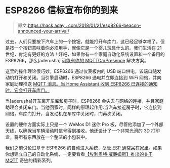 # ESP8266 信标宣布你的到来

> 原文:[https://hack aday . com/2018/01/21/esp8266-beacon-announced-your-arrival/](https://hackaday.com/2018/01/21/esp8266-beacon-announces-your-arrival/)

过去，人们只要按下汽车上的一个按钮，就能打开车库门，这已经足够幸福了。但是按一个按钮意味着你必须用手，就像它是一个婴儿玩具什么的。我们生活在 21 世纪，肯定有更好的方法！好吧，如果你有一个家庭自动化系统设置和一个备用的 ESP8266，那么[aderusha] [可能有你的 MQTTCarPresence](https://github.com/aderusha/MQTTCarPresence) 解决方案。

这里的操作理论很巧妙。ESP8266 通过仪表板内的 USB 端口供电，该端口随发动机打开和关闭。当引擎启动时，ESP8266 通电并立即连接到 WiFi 网络，并向家庭助理推送 [MQTT 消息。当 Home Assistant 收到 ESP8266 已连接的通知时，它会打开车库门。](https://home-assistant.io/docs/mqtt/discovery/)

当[aderusha]开车离开车库和房子时，ESP8266 会失去与网络的连接，并且家庭助理会关闭车门。当他回家时，同样的原理起作用:当汽车接近房子时，它连接到网络，车库门打开，当发动机在车库中关闭时，门再次关闭。

设置的硬件方面实际上只是一个 WeMos D1 迷你 Pro 板，尽管他添加了一个外部天线，以确保当车辆滚动时信号得到接收。他还设计了一个非常光滑的 3D 打印盒，将所有东西放在一个整洁的小包装中。

我们之前讨论过基于 ESP8266 的自动进入系统，[尽管 ESP 通常呆在家里](https://hackaday.com/2017/06/04/esp8266-mqtt-remote-gate-entry/)。如果你想建立自己的自动化系统，一定要看看[【埃利奥特·威廉姆斯】推出的关于 MQTT](https://hackaday.com/2016/05/09/minimal-mqtt-building-a-broker/) 奇迹的精彩系列。